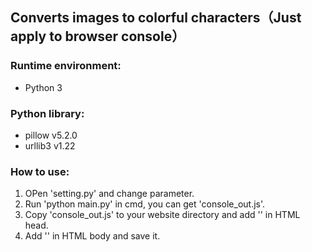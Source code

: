 ## Converts images to colorful characters（Just apply to browser console）
### Runtime environment:
* Python 3
### Python library:
* pillow v5.2.0
* urllib3 v1.22
### How to use:
1. OPen 'setting.py' and change parameter.
2. Run 'python main.py' in cmd, you can get 'console_out.js'.
3. Copy 'console_out.js' to your website directory and add '<script type="text/javascript" src="console_out.js"></script>' in HTML head.
4. Add '<script type="text/javascript">console_out();</script>' in HTML body and save it.
